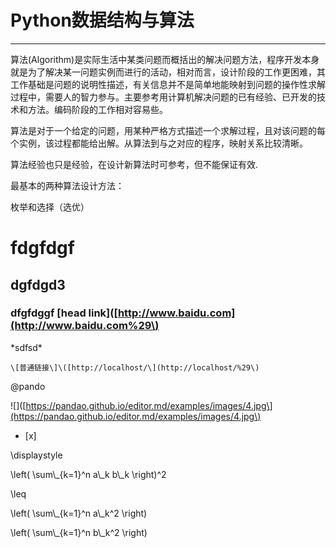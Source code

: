 # Python数据结构与算法

---

算法\(Algorithm\)是实际生活中某类问题而概括出的解决问题方法，程序开发本身就是为了解决某一问题实例而进行的活动，相对而言，设计阶段的工作更困难，其工作基础是问题的说明性描述，有关信息并不是简单地能映射到问题的操作性求解过程中，需要人的智力参与。主要参考用计算机解决问题的已有经验、已开发的技术和方法。编码阶段的工作相对容易些。

算法是对于一个给定的问题，用某种严格方式描述一个求解过程，且对该问题的每个实例，该过程都能给出解。从算法到与之对应的程序，映射关系比较清晰。

算法经验也只是经验，在设计新算法时可参考，但不能保证有效.

最基本的两种算法设计方法：

枚举和选择（选优）

# fdgfdgf

## dgfdgd3

### dfgfdggf \[head link\]\([http://www.baidu.com](http://www.baidu.com%29\)

\*sdfsd\*

```
\[普通链接\]\([http://localhost/\](http://localhost/%29\)
```

@pando

!\[\]\([https://pandao.github.io/editor.md/examples/images/4.jpg\](https://pandao.github.io/editor.md/examples/images/4.jpg\)

* \[x\]

\displaystyle

\left\( \sum\\_{k=1}^n a\\_k b\\_k \right\)^2

\leq

\left\( \sum\\_{k=1}^n a\\_k^2 \right\)

\left\( \sum\\_{k=1}^n b\\_k^2 \right\)

